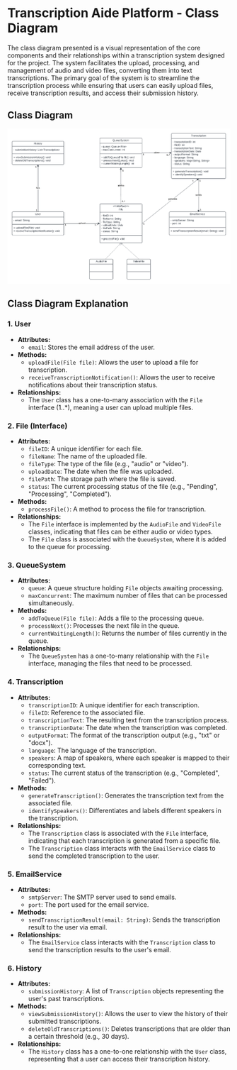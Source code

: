 # Transcription Aide Platform - Class Diagram

The class diagram presented is a visual representation of the core components and their relationships within a transcription system designed for the project. The system facilitates the upload, processing, and management of audio and video files, converting them into text transcriptions. The primary goal of the system is to streamline the transcription process while ensuring that users can easily upload files, receive transcription results, and access their submission history.

## Class Diagram

![class_diagram](../imgs/Architecture%20diagram/class_diagram.png)

## Class Diagram Explanation

### 1. User
- **Attributes:**
  - `email`: Stores the email address of the user.
- **Methods:**
  - `uploadFile(File file)`: Allows the user to upload a file for transcription.
  - `receiveTranscriptionNotification()`: Allows the user to receive notifications about their transcription status.
- **Relationships:**
  - The `User` class has a one-to-many association with the `File` interface (1..*), meaning a user can upload multiple files.

### 2. File (Interface)
- **Attributes:**
  - `fileID`: A unique identifier for each file.
  - `fileName`: The name of the uploaded file.
  - `fileType`: The type of the file (e.g., "audio" or "video").
  - `uploadDate`: The date when the file was uploaded.
  - `filePath`: The storage path where the file is saved.
  - `status`: The current processing status of the file (e.g., "Pending", "Processing", "Completed").
- **Methods:**
  - `processFile()`: A method to process the file for transcription.
- **Relationships:**
  - The `File` interface is implemented by the `AudioFile` and `VideoFile` classes, indicating that files can be either audio or video types.
  - The `File` class is associated with the `QueueSystem`, where it is added to the queue for processing.

### 3. QueueSystem
- **Attributes:**
  - `queue`: A queue structure holding `File` objects awaiting processing.
  - `maxConcurrent`: The maximum number of files that can be processed simultaneously.
- **Methods:**
  - `addToQueue(File file)`: Adds a file to the processing queue.
  - `processNext()`: Processes the next file in the queue.
  - `currentWaitingLength()`: Returns the number of files currently in the queue.
- **Relationships:**
  - The `QueueSystem` has a one-to-many relationship with the `File` interface, managing the files that need to be processed.

### 4. Transcription
- **Attributes:**
  - `transcriptionID`: A unique identifier for each transcription.
  - `fileID`: Reference to the associated file.
  - `transcriptionText`: The resulting text from the transcription process.
  - `transcriptionDate`: The date when the transcription was completed.
  - `outputFormat`: The format of the transcription output (e.g., "txt" or "docx").
  - `language`: The language of the transcription.
  - `speakers`: A map of speakers, where each speaker is mapped to their corresponding text.
  - `status`: The current status of the transcription (e.g., "Completed", "Failed").
- **Methods:**
  - `generateTranscription()`: Generates the transcription text from the associated file.
  - `identifySpeakers()`: Differentiates and labels different speakers in the transcription.
- **Relationships:**
  - The `Transcription` class is associated with the `File` interface, indicating that each transcription is generated from a specific file.
  - The `Transcription` class interacts with the `EmailService` class to send the completed transcription to the user.

### 5. EmailService
- **Attributes:**
  - `smtpServer`: The SMTP server used to send emails.
  - `port`: The port used for the email service.
- **Methods:**
  - `sendTranscriptionResult(email: String)`: Sends the transcription result to the user via email.
- **Relationships:**
  - The `EmailService` class interacts with the `Transcription` class to send the transcription results to the user's email.

### 6. History
- **Attributes:**
  - `submissionHistory`: A list of `Transcription` objects representing the user's past transcriptions.
- **Methods:**
  - `viewSubmissionHistory()`: Allows the user to view the history of their submitted transcriptions.
  - `deleteOldTranscriptions()`: Deletes transcriptions that are older than a certain threshold (e.g., 30 days).
- **Relationships:**
  - The `History` class has a one-to-one relationship with the `User` class, representing that a user can access their transcription history.
